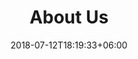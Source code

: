 ---
title: "About Us"
date: 2018-07-12T18:19:33+06:00
heading : "We are making original animes and apps for anime creators."
description : "This project launched from one topic in internet BBS on February of 2020.  
Minorin, the director of this project started working by herself but gradually the volunteers raised their hands to contribute the work. 
After several months,  there was a team consists 7 staffs."
expertise_title: "Our Activities"
expertise_sectors: ["Animation & Motion Graphics", "UI & UX Design", "Application Development"]
---